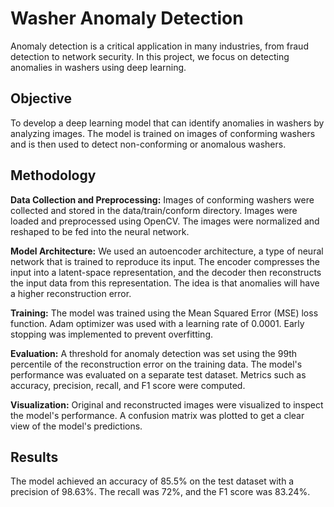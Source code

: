 # Washer Anomaly Detection
Anomaly detection is a critical application in many industries, from fraud detection to network security. In this project, we focus on detecting anomalies in washers using deep learning.

## Objective
To develop a deep learning model that can identify anomalies in washers by analyzing images. The model is trained on images of conforming washers and is then used to detect non-conforming or anomalous washers.

## Methodology

**Data Collection and Preprocessing:**
Images of conforming washers were collected and stored in the data/train/conform directory.
Images were loaded and preprocessed using OpenCV.
The images were normalized and reshaped to be fed into the neural network.

**Model Architecture:**
We used an autoencoder architecture, a type of neural network that is trained to reproduce its input.
The encoder compresses the input into a latent-space representation, and the decoder then reconstructs the input data from this representation.
The idea is that anomalies will have a higher reconstruction error.

**Training:**
The model was trained using the Mean Squared Error (MSE) loss function.
Adam optimizer was used with a learning rate of 0.0001.
Early stopping was implemented to prevent overfitting.

**Evaluation:**
A threshold for anomaly detection was set using the 99th percentile of the reconstruction error on the training data.
The model's performance was evaluated on a separate test dataset.
Metrics such as accuracy, precision, recall, and F1 score were computed.

**Visualization:**
Original and reconstructed images were visualized to inspect the model's performance.
A confusion matrix was plotted to get a clear view of the model's predictions.

## Results
The model achieved an accuracy of 85.5% on the test dataset with a precision of 98.63%. The recall was 72%, and the F1 score was 83.24%.
